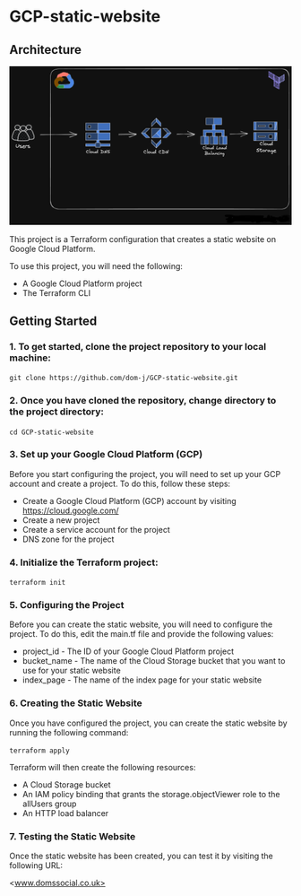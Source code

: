 # GCP-static-website

## Architecture

![Reference image](/assets/GCP-static-website-plan-Terraform.png) 




This project is a Terraform configuration that creates a static website on Google Cloud Platform.



To use this project, you will need the following:

* A Google Cloud Platform project
* The Terraform CLI

## Getting Started

### 1. To get started, clone the project repository to your local machine:

`git clone https://github.com/dom-j/GCP-static-website.git`


### 2. Once you have cloned the repository, change directory to the project directory:

`cd GCP-static-website`


### 3. Set up your Google Cloud Platform (GCP)

Before you start configuring the project, you will need to set up your GCP account and create a project. To do this, follow these steps:

* Create a Google Cloud Platform (GCP) account by visiting https://cloud.google.com/
* Create a new project
* Create a service account for the project
* DNS zone for the project



### 4. Initialize the Terraform project:

`terraform init`


### 5. Configuring the Project

Before you can create the static website, you will need to configure the project. To do this, edit the main.tf file and provide the following values:

* project_id - The ID of your Google Cloud Platform project
* bucket_name - The name of the Cloud Storage bucket that you want to use for your static website
* index_page - The name of the index page for your static website



### 6. Creating the Static Website

Once you have configured the project, you can create the static website by running the following command:

`terraform apply`

Terraform will then create the following resources:

* A Cloud Storage bucket
* An IAM policy binding that grants the storage.objectViewer role to the allUsers group
* An HTTP load balancer



### 7. Testing the Static Website

Once the static website has been created, you can test it by visiting the following URL:

<www.domssocial.co.uk>